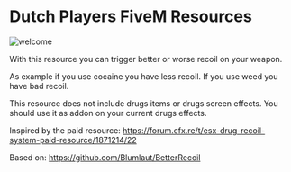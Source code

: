 # Dutch Players FiveM Resources
![welcome](https://www.gemeentenieuwstad.nl/wp-content/uploads/2020/10/welcome.png)

With this resource you can trigger better or worse recoil on your weapon.

As example if you use cocaine you have less recoil. If you use weed you have bad recoil.

This resource does not include drugs items or drugs screen effects. You should use it as addon on your current drugs effects. 

Inspired by the paid resource: https://forum.cfx.re/t/esx-drug-recoil-system-paid-resource/1871214/22

Based on: https://github.com/Blumlaut/BetterRecoil
